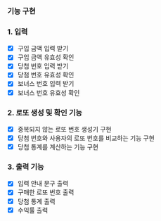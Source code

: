 ### 기능 구현

### 1. 입력

- [x] 구입 금액 입력 받기
- [x] 구입 금액 유효성 확인
- [x] 당첨 번호 입력 받기
- [x] 당첨 번호 유효성 확인
- [x] 보너스 번호 입력 받기
- [x] 보너스 번호 유효성 확인

### 2. 로또 생성 및 확인 기능

- [x] 중복되지 않는 로또 번호 생성기 구현
- [x] 당첨 번호와 사용자의 로또 번호를 비교하는 기능 구현
- [x] 당첨 통계를 계산하는 기능 구현

### 3. 출력 기능

- [x] 입력 안내 문구 출력
- [x] 구매한 로또 번호 출력
- [x] 당첨 통계 출력
- [x] 수익률 출력